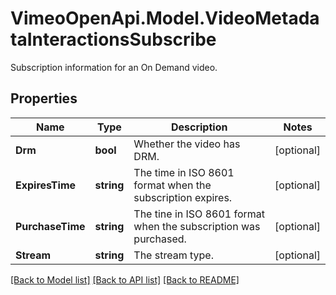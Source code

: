 # VimeoOpenApi.Model.VideoMetadataInteractionsSubscribe
Subscription information for an On Demand video.
## Properties

Name | Type | Description | Notes
------------ | ------------- | ------------- | -------------
**Drm** | **bool** | Whether the video has DRM. | [optional] 
**ExpiresTime** | **string** | The time in ISO 8601 format when the subscription expires. | [optional] 
**PurchaseTime** | **string** | The tine in ISO 8601 format when the subscription was purchased. | [optional] 
**Stream** | **string** | The stream type. | [optional] 

[[Back to Model list]](../README.md#documentation-for-models) [[Back to API list]](../README.md#documentation-for-api-endpoints) [[Back to README]](../README.md)


